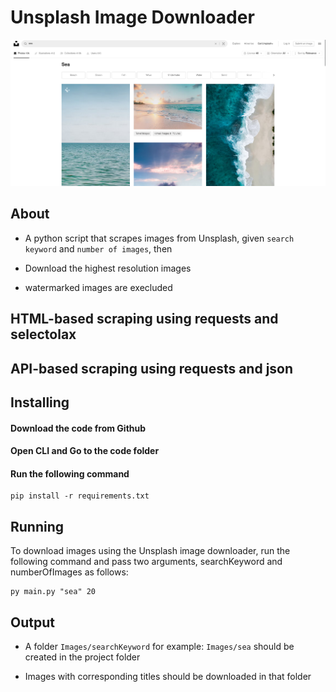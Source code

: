 # Unsplash Image Downloader

![Unsplash Website](image.png)

## About 

* A python script that scrapes images from Unsplash, given `search keyword` and `number of images`, then

* Download the highest resolution images

* watermarked images are execluded

## HTML-based scraping using requests and selectolax

## API-based scraping using requests and json

## Installing

#### Download the code from Github
#### Open CLI and Go to the code folder
#### Run the following command

```
pip install -r requirements.txt
```

## Running
To download images using the Unsplash image downloader, run the following command and pass two arguments, searchKeyword and numberOfImages as follows:

```
py main.py "sea" 20
```

## Output

* A folder `Images/searchKeyword` for example: `Images/sea` should be created in the project folder

* Images with corresponding titles should be downloaded in that folder